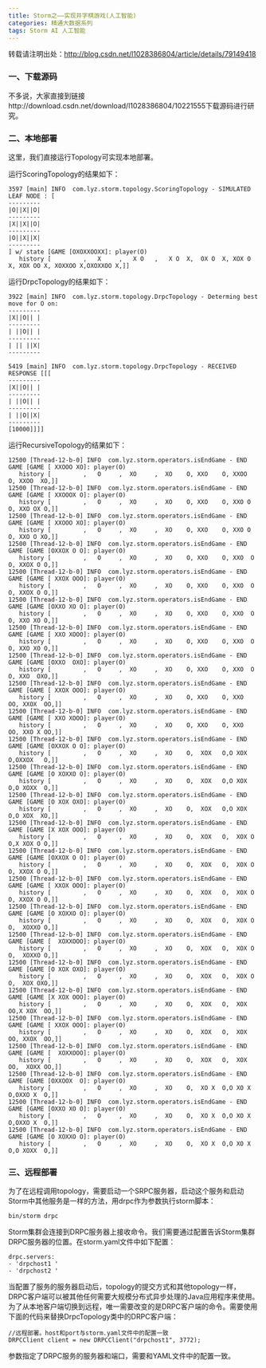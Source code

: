 ```yaml
---
title: Storm之——实现井字棋游戏(人工智能)
categories: 精通大数据系列
tags: Storm AI 人工智能
---
```

转载请注明出处：http://blog.csdn.net/l1028386804/article/details/79149418  

### 一、下载源码  

不多说，大家直接到链接http://download.csdn.net/download/l1028386804/10221555下载源码进行研究。

### 二、本地部署  

这里，我们直接运行Topology可实现本地部署。

运行ScoringTopology的结果如下：

    
    
    3597 [main] INFO  com.lyz.storm.topology.ScoringTopology - SIMULATED LEAF NODE : [
    ---------
    |O||X||O|
    ---------
    |X||X||O|
    ---------
    |O||X||X|
    ---------
    ] w/ state [GAME [OXOXXOOXX]: player(O)
       history [         ,   X     ,   X O   ,   X O  X,  OX O  X, XOX O  X, XOX OO X, XOXXOO X,OXOXXOO X,]]

运行DrpcTopology的结果如下：

    
    
    3922 [main] INFO  com.lyz.storm.topology.DrpcTopology - Determing best move for O on:
    ---------
    |X||O|| |
    ---------
    | ||O|| |
    ---------
    | || ||X|
    ---------
    
    5419 [main] INFO  com.lyz.storm.topology.DrpcTopology - RECEIVED RESPONSE [[[
    ---------
    |X||O|| |
    ---------
    | ||O|| |
    ---------
    | ||O||X|
    ---------
    [10000]]]]

运行RecursiveTopology的结果如下：

    
    
    12500 [Thread-12-b-0] INFO  com.lyz.storm.operators.isEndGame - END GAME [GAME [ XXOOO XO]: player(O)
       history [         ,   O     ,  XO     ,  XO    O, XXO    O, XXOO   O, XXOO  XO,]]
    12500 [Thread-12-b-0] INFO  com.lyz.storm.operators.isEndGame - END GAME [GAME [ XXOOOX O]: player(O)
       history [         ,   O     ,  XO     ,  XO    O, XXO    O, XXO O  O, XXO OX O,]]
    12500 [Thread-12-b-0] INFO  com.lyz.storm.operators.isEndGame - END GAME [GAME [ XXOOO XO]: player(O)
       history [         ,   O     ,  XO     ,  XO    O, XXO    O, XXO O  O, XXO O XO,]]
    12500 [Thread-12-b-0] INFO  com.lyz.storm.operators.isEndGame - END GAME [GAME [OXXOX O O]: player(O)
       history [         ,   O     ,  XO     ,  XO    O, XXO    O, XXO  O O, XXOX O O,]]
    12500 [Thread-12-b-0] INFO  com.lyz.storm.operators.isEndGame - END GAME [GAME [ XXOX OOO]: player(O)
       history [         ,   O     ,  XO     ,  XO    O, XXO    O, XXO  O O, XXOX O O,]]
    12500 [Thread-12-b-0] INFO  com.lyz.storm.operators.isEndGame - END GAME [GAME [OXXO XO O]: player(O)
       history [         ,   O     ,  XO     ,  XO    O, XXO    O, XXO  O O, XXO XO O,]]
    12500 [Thread-12-b-0] INFO  com.lyz.storm.operators.isEndGame - END GAME [GAME [ XXO XOOO]: player(O)
       history [         ,   O     ,  XO     ,  XO    O, XXO    O, XXO  O O, XXO XO O,]]
    12500 [Thread-12-b-0] INFO  com.lyz.storm.operators.isEndGame - END GAME [GAME [OXXO  OXO]: player(O)
       history [         ,   O     ,  XO     ,  XO    O, XXO    O, XXO  O O, XXO  OXO,]]
    12500 [Thread-12-b-0] INFO  com.lyz.storm.operators.isEndGame - END GAME [GAME [ XXOX OOO]: player(O)
       history [         ,   O     ,  XO     ,  XO    O, XXO    O, XXO   OO, XXOX  OO,]]
    12500 [Thread-12-b-0] INFO  com.lyz.storm.operators.isEndGame - END GAME [GAME [ XXO XOOO]: player(O)
       history [         ,   O     ,  XO     ,  XO    O, XXO    O, XXO   OO, XXO X OO,]]
    12500 [Thread-12-b-0] INFO  com.lyz.storm.operators.isEndGame - END GAME [GAME [OXXOX O O]: player(O)
       history [         ,   O     ,  XO     ,  XO    O,  XOX   O,O XOX   O,OXXOX   O,]]
    12500 [Thread-12-b-0] INFO  com.lyz.storm.operators.isEndGame - END GAME [GAME [O XOXXO O]: player(O)
       history [         ,   O     ,  XO     ,  XO    O,  XOX   O,O XOX   O,O XOXX  O,]]
    12500 [Thread-12-b-0] INFO  com.lyz.storm.operators.isEndGame - END GAME [GAME [O XOX OXO]: player(O)
       history [         ,   O     ,  XO     ,  XO    O,  XOX   O,O XOX   O,O XOX  XO,]]
    12500 [Thread-12-b-0] INFO  com.lyz.storm.operators.isEndGame - END GAME [GAME [X XOX OOO]: player(O)
       history [         ,   O     ,  XO     ,  XO    O,  XOX   O,  XOX O O,X XOX O O,]]
    12500 [Thread-12-b-0] INFO  com.lyz.storm.operators.isEndGame - END GAME [GAME [OXXOX O O]: player(O)
       history [         ,   O     ,  XO     ,  XO    O,  XOX   O,  XOX O O, XXOX O O,]]
    12500 [Thread-12-b-0] INFO  com.lyz.storm.operators.isEndGame - END GAME [GAME [ XXOX OOO]: player(O)
       history [         ,   O     ,  XO     ,  XO    O,  XOX   O,  XOX O O, XXOX O O,]]
    12500 [Thread-12-b-0] INFO  com.lyz.storm.operators.isEndGame - END GAME [GAME [O XOXXO O]: player(O)
       history [         ,   O     ,  XO     ,  XO    O,  XOX   O,  XOX O O,  XOXXO O,]]
    12500 [Thread-12-b-0] INFO  com.lyz.storm.operators.isEndGame - END GAME [GAME [  XOXXOOO]: player(O)
       history [         ,   O     ,  XO     ,  XO    O,  XOX   O,  XOX O O,  XOXXO O,]]
    12500 [Thread-12-b-0] INFO  com.lyz.storm.operators.isEndGame - END GAME [GAME [O XOX OXO]: player(O)
       history [         ,   O     ,  XO     ,  XO    O,  XOX   O,  XOX O O,  XOX OXO,]]
    12500 [Thread-12-b-0] INFO  com.lyz.storm.operators.isEndGame - END GAME [GAME [X XOX OOO]: player(O)
       history [         ,   O     ,  XO     ,  XO    O,  XOX   O,  XOX  OO,X XOX  OO,]]
    12500 [Thread-12-b-0] INFO  com.lyz.storm.operators.isEndGame - END GAME [GAME [ XXOX OOO]: player(O)
       history [         ,   O     ,  XO     ,  XO    O,  XOX   O,  XOX  OO, XXOX  OO,]]
    12500 [Thread-12-b-0] INFO  com.lyz.storm.operators.isEndGame - END GAME [GAME [  XOXXOOO]: player(O)
       history [         ,   O     ,  XO     ,  XO    O,  XOX   O,  XOX  OO,  XOXX OO,]]
    12500 [Thread-12-b-0] INFO  com.lyz.storm.operators.isEndGame - END GAME [GAME [OXXOOX  O]: player(O)
       history [         ,   O     ,  XO     ,  XO    O,  XO X  O,O XO X  O,OXXO X  O,]]
    12500 [Thread-12-b-0] INFO  com.lyz.storm.operators.isEndGame - END GAME [GAME [OXXO XO O]: player(O)
       history [         ,   O     ,  XO     ,  XO    O,  XO X  O,O XO X  O,OXXO X  O,]]
    12500 [Thread-12-b-0] INFO  com.lyz.storm.operators.isEndGame - END GAME [GAME [O XOXXO O]: player(O)
       history [         ,   O     ,  XO     ,  XO    O,  XO X  O,O XO X  O,O XOXX  O,]]

### 三、远程部署

为了在远程调用topology，需要启动一个SRPC服务器，启动这个服务和启动Storm中其他服务是一样的方法，用drpc作为参数执行storm脚本：  

    
    
    bin/storm drpc

Storm集群会连接到DRPC服务器上接收命令。我们需要通过配置告诉Storm集群DRPC服务器的位置。在storm.yaml文件中如下配置：  

    
    
    drpc.servers:
    - 'drpchost1 '
    - 'drpchost2 '

当配置了服务的服务器启动后，topology的提交方式和其他topology一样，DRPC客户端可以被其他任何需要大规模分布式异步处理的Java应用程序来使用。为了从本地客户端切换到远程，唯一需要改变的是DRPC客户端的命令。需要使用下面的代码来替换DrpcTopology类中的DRPC客户端：  

    
    
    //远程部署。host和port与storm.yaml文件中的配置一致
    DRPCClient client = new DRPCClient("drpchost1", 3772);

参数指定了DRPC服务的服务器和端口，需要和YAML文件中的配置一致。  
  
  

